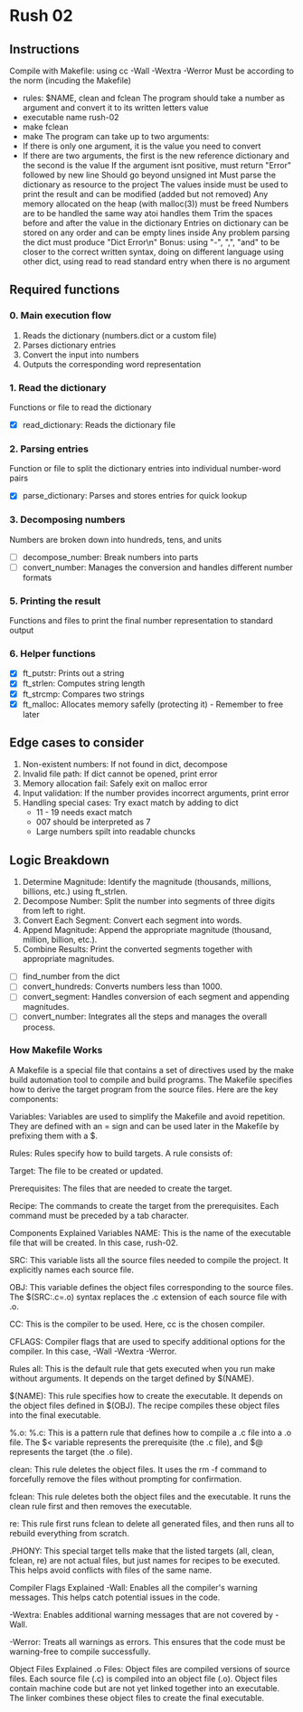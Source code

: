 # Rush 02

## Instructions

Compile with Makefile: using cc -Wall -Wextra -Werror
Must be according to the norm (incuding the Makefile)
- rules: $NAME, clean and fclean
The program should take a number as argument and convert it to its written letters value
- executable name rush-02
- make fclean
- make
The program can take up to two arguments:
- If there is only one argument, it is the value you need to convert
- If there are two arguments, the first is the new reference dictionary and the second is the value
If the argument isnt positive, must return "Error" followed by new line
Should go beyond unsigned int
Must parse the dictionary as resource to the project
The values inside must be used to print the result and can be modified (added but not removed)
Any memory allocated on the heap (with malloc(3)) must be freed
Numbers are to be handled the same way atoi handles them
Trim the spaces before and after the value in the dictionary
Entries on dictionary can be stored on any order and can be empty lines inside
Any problem parsing the dict must produce "Dict Error\n" 
Bonus: using "-", ",", "and" to be closer to the correct written syntax, doing on different language using other dict, using read to read standard entry when there is no argument

## Required functions

### 0. Main execution flow

1. Reads the dictionary (numbers.dict or a custom file)
2. Parses dictionary entries
3. Convert the input into numbers
4. Outputs the corresponding word representation

### 1. Read the dictionary

Functions or file to read the dictionary
- [x] read_dictionary: Reads the dictionary file

### 2. Parsing entries

Function or file to split the dictionary entries into individual number-word pairs
- [x] parse_dictionary: Parses and stores entries for quick lookup

### 3. Decomposing numbers

Numbers are broken down into hundreds, tens, and units
- [ ] decompose_number: Break numbers into parts
- [ ] convert_number: Manages the conversion and handles different number formats

### 5. Printing the result

Functions and files to print the final number representation to standard output

### 6. Helper functions

- [x] ft_putstr: Prints out a string
- [x] ft_strlen: Computes string length
- [x] ft_strcmp: Compares two strings
- [x] ft_malloc: Allocates memory safelly (protecting it) - Remember to free later

## Edge cases to consider

1. Non-existent numbers: If not found in dict, decompose
2. Invalid file path: If dict cannot be opened, print error
3. Memory allocation fail: Safely exit on malloc error
4. Input validation: If the number provides incorrect arguments, print error
5. Handling special cases: Try exact match by adding to dict
    - 11 - 19 needs exact match
    - 007 should be interpreted as 7
    - Large numbers spilt into readable chuncks

## Logic Breakdown

1. Determine Magnitude: Identify the magnitude (thousands, millions, billions, etc.) using ft_strlen.
2. Decompose Number: Split the number into segments of three digits from left to right.
3. Convert Each Segment: Convert each segment into words.
4. Append Magnitude: Append the appropriate magnitude (thousand, million, billion, etc.).
5. Combine Results: Print the converted segments together with appropriate magnitudes.
- [ ] find_number from the dict
- [ ] convert_hundreds: Converts numbers less than 1000.
- [ ] convert_segment: Handles conversion of each segment and appending magnitudes.
- [ ] convert_number: Integrates all the steps and manages the overall process.

### How Makefile Works

A Makefile is a special file that contains a set of directives used by the make build automation tool to compile and build programs. The Makefile specifies how to derive the target program from the source files. Here are the key components:

Variables: Variables are used to simplify the Makefile and avoid repetition. They are defined with an = sign and can be used later in the Makefile by prefixing them with a $.

Rules: Rules specify how to build targets. A rule consists of:

Target: The file to be created or updated.

Prerequisites: The files that are needed to create the target.

Recipe: The commands to create the target from the prerequisites. Each command must be preceded by a tab character.

Components Explained
Variables
NAME: This is the name of the executable file that will be created. In this case, rush-02.

SRC: This variable lists all the source files needed to compile the project. It explicitly names each source file.

OBJ: This variable defines the object files corresponding to the source files. The $(SRC:.c=.o) syntax replaces the .c extension of each source file with .o.

CC: This is the compiler to be used. Here, cc is the chosen compiler.

CFLAGS: Compiler flags that are used to specify additional options for the compiler. In this case, -Wall -Wextra -Werror.

Rules
all: This is the default rule that gets executed when you run make without arguments. It depends on the target defined by $(NAME).

$(NAME): This rule specifies how to create the executable. It depends on the object files defined in $(OBJ). The recipe compiles these object files into the final executable.

%.o: %.c: This is a pattern rule that defines how to compile a .c file into a .o file. The $< variable represents the prerequisite (the .c file), and $@ represents the target (the .o file).

clean: This rule deletes the object files. It uses the rm -f command to forcefully remove the files without prompting for confirmation.

fclean: This rule deletes both the object files and the executable. It runs the clean rule first and then removes the executable.

re: This rule first runs fclean to delete all generated files, and then runs all to rebuild everything from scratch.

.PHONY: This special target tells make that the listed targets (all, clean, fclean, re) are not actual files, but just names for recipes to be executed. This helps avoid conflicts with files of the same name.

Compiler Flags Explained
-Wall: Enables all the compiler's warning messages. This helps catch potential issues in the code.

-Wextra: Enables additional warning messages that are not covered by -Wall.

-Werror: Treats all warnings as errors. This ensures that the code must be warning-free to compile successfully.

Object Files Explained
.o Files: Object files are compiled versions of source files. Each source file (.c) is compiled into an object file (.o). Object files contain machine code but are not yet linked together into an executable. The linker combines these object files to create the final executable.